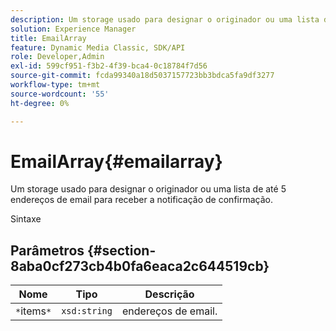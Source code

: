 ```yaml
---
description: Um storage usado para designar o originador ou uma lista de até 5 endereços de email para receber a notificação de confirmação.
solution: Experience Manager
title: EmailArray
feature: Dynamic Media Classic, SDK/API
role: Developer,Admin
exl-id: 599cf951-f3b2-4f39-bca4-0c18784f7d56
source-git-commit: fcda99340a18d5037157723bb3bdca5fa9df3277
workflow-type: tm+mt
source-wordcount: '55'
ht-degree: 0%

---
```


# EmailArray{#emailarray}

Um storage usado para designar o originador ou uma lista de até 5 endereços de email para receber a notificação de confirmação.

Sintaxe

## Parâmetros {#section-8aba0cf273cb4b0fa6eaca2c644519cb}

| Nome | Tipo | Descrição |
|---|---|---|
| `*`items`*` | `xsd:string` | endereços de email. |
